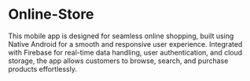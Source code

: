 # Online-Store
This mobile app is designed for seamless online shopping, built using Native Android for a smooth and responsive user experience. Integrated with Firebase for real-time data handling, user authentication, and cloud storage, the app allows customers to browse, search, and purchase products effortlessly. 

